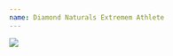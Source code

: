 ```yaml
---
name: Diamond Naturals Extremem Athlete
---
```


<a href="https://www.amazon.com/Diamond-Naturals-Extreme-Athlete-Protein/dp/B000VH55V6/ref=as_li_ss_il?dchild=1&keywords=diamond+naturals+extreme+athlete&qid=1596687099&sr=8-2&linkCode=li2&tag=kombatkitchen-20&linkId=bbf81aa020f73f2610b265c95f2f51b6&language=en_US" target="_blank"><img border="0" src="//ws-na.amazon-adsystem.com/widgets/q?_encoding=UTF8&ASIN=B000VH55V6&Format=_SL160_&ID=AsinImage&MarketPlace=US&ServiceVersion=20070822&WS=1&tag=kombatkitchen-20&language=en_US" ></a><img src="https://ir-na.amazon-adsystem.com/e/ir?t=kombatkitchen-20&language=en_US&l=li2&o=1&a=B000VH55V6" width="1" height="1" border="0" alt="" style="border:none !important; margin:0px !important;" />
